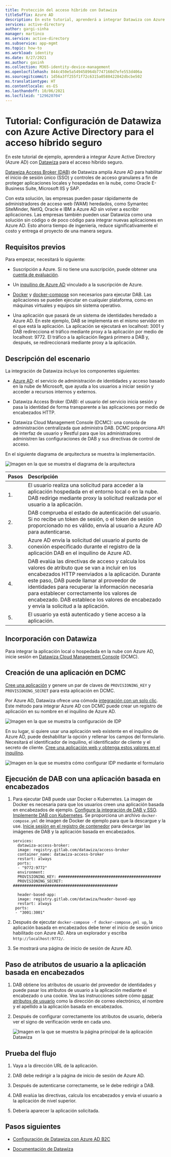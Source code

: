 ```yaml
---
title: Protección del acceso híbrido con Datawiza
titleSuffix: Azure AD
description: En este tutorial, aprenderá a integrar Datawiza con Azure AD para el acceso híbrido seguro.
services: active-directory
author: gargi-sinha
manager: martinco
ms.service: active-directory
ms.subservice: app-mgmt
ms.topic: how-to
ms.workload: identity
ms.date: 8/27/2021
ms.author: gasinh
ms.collection: M365-identity-device-management
ms.openlocfilehash: 844c450e5a549458964b7747160d7efe553d406a
ms.sourcegitcommit: 1d56a3ff255f1f72c6315a0588422842dbcbe502
ms.translationtype: HT
ms.contentlocale: es-ES
ms.lasthandoff: 10/06/2021
ms.locfileid: "129620704"
---
```

# <a name="tutorial-configure-datawiza-with-azure-active-directory-for-secure-hybrid-access"></a>Tutorial: Configuración de Datawiza con Azure Active Directory para el acceso híbrido seguro

En este tutorial de ejemplo, aprenderá a integrar Azure Active Directory (Azure AD) con [Datawiza](https://www.datawiza.com/) para el acceso híbrido seguro.

[Datawiza Access Broker (DAB)](https://www.datawiza.com/access-broker) de Datawiza amplía Azure AD para habilitar el inicio de sesión único (SSO) y controles de acceso granulares a fin de proteger aplicaciones locales y hospedadas en la nube, como Oracle E-Business Suite, Microsoft IIS y SAP.

Con esta solución, las empresas pueden pasar rápidamente de administradores de acceso web (WAM) heredados, como Symantec SiteMinder, NetIQ, Oracle e IBM a Azure AD sin volver a escribir aplicaciones. Las empresas también pueden usar Datawiza como una solución sin código o de poco código para integrar nuevas aplicaciones en Azure AD. Esto ahorra tiempo de ingeniería, reduce significativamente el costo y entrega el proyecto de una manera segura.

## <a name="prerequisites"></a>Requisitos previos

Para empezar, necesitará lo siguiente:

- Suscripción a Azure. Si no tiene una suscripción, puede obtener una [cuenta de evaluación](https://azure.microsoft.com/free/).

- Un [inquilino de Azure AD](../fundamentals/active-directory-access-create-new-tenant.md) vinculado a la suscripción de Azure.

- [Docker](https://docs.docker.com/get-docker/) y [docker-compose](https://docs.docker.com/compose/install/) son necesarios para ejecutar DAB. Las aplicaciones se pueden ejecutar en cualquier plataforma, como en máquinas virtuales y equipos sin sistema operativo.

- Una aplicación que pasará de un sistema de identidades heredado a Azure AD. En este ejemplo, DAB se implementa en el mismo servidor en el que está la aplicación. La aplicación se ejecutará en localhost: 3001 y DAB redirecciona el tráfico mediante proxy a la aplicación por medio de localhost: 9772. El tráfico a la aplicación llegará primero a DAB y, después, se redireccionará mediante proxy a la aplicación.

## <a name="scenario-description"></a>Descripción del escenario

La integración de Datawiza incluye los componentes siguientes:

- [Azure AD](../fundamentals/active-directory-whatis.md): el servicio de administración de identidades y acceso basado en la nube de Microsoft, que ayuda a los usuarios a iniciar sesión y acceder a recursos internos y externos.

- Datawiza Access Broker (DAB): el usuario del servicio inicia sesión y pasa la identidad de forma transparente a las aplicaciones por medio de encabezados HTTP.

- Datawiza Cloud Management Console (DCMC): una consola de administración centralizada que administra DAB. DCMC proporciona API de interfaz de usuario y Restful para que los administradores administren las configuraciones de DAB y sus directivas de control de acceso.

En el siguiente diagrama de arquitectura se muestra la implementación.

![Imagen en la que se muestra el diagrama de la arquitectura](./media/datawiza-with-azure-active-directory/datawiza-architecture-diagram.png)

|Pasos| Descripción|
|:----------|:-----------|
|  1. | El usuario realiza una solicitud para acceder a la aplicación hospedada en el entorno local o en la nube. DAB redirige mediante proxy la solicitud realizada por el usuario a la aplicación.|
| 2. |DAB comprueba el estado de autenticación del usuario. Si no recibe un token de sesión, o el token de sesión proporcionado no es válido, envía al usuario a Azure AD para autenticarse.|
| 3. | Azure AD envía la solicitud del usuario al punto de conexión especificado durante el registro de la aplicación DAB en el inquilino de Azure AD.|
| 4. | DAB evalúa las directivas de acceso y calcula los valores de atributo que se van a incluir en los encabezados HTTP reenviados a la aplicación. Durante este paso, DAB puede llamar al proveedor de identidades para recuperar la información necesaria para establecer correctamente los valores de encabezado. DAB establece los valores de encabezado y envía la solicitud a la aplicación. |
| 5. |  El usuario ya está autenticado y tiene acceso a la aplicación.|

## <a name="onboard-with-datawiza"></a>Incorporación con Datawiza

Para integrar la aplicación local o hospedada en la nube con Azure AD, inicie sesión en [Datawiza Cloud Management Console](https://console.datawiza.com/) (DCMC).

## <a name="create-an-application-on-dcmc"></a>Creación de una aplicación en DCMC

[Cree una aplicación](https://docs.datawiza.com/step-by-step/step2.html) y genere un par de claves de `PROVISIONING_KEY` y `PROVISIONING_SECRET` para esta aplicación en DCMC.

Por Azure AD, Datawiza ofrece una cómoda [integración con un solo clic](https://docs.datawiza.com/tutorial/web-app-azure-one-click.html). Este método para integrar Azure AD con DCMC puede crear un registro de aplicación en su nombre en el inquilino de Azure AD.

![Imagen en la que se muestra la configuración de IDP](./media/datawiza-with-azure-active-directory/configure-idp.png)

En su lugar, si quiere usar una aplicación web existente en el inquilino de Azure AD, puede deshabilitar la opción y rellenar los campos del formulario. Necesitará el identificador de inquilino, el identificador de cliente y el secreto de cliente. [Cree una aplicación web y obtenga estos valores en el inquilino](https://docs.datawiza.com/idp/azure.html).

![Imagen en la que se muestra cómo configurar IDP mediante el formulario](./media/datawiza-with-azure-active-directory/use-form.png)

## <a name="run-dab-with-a-header-based-application"></a>Ejecución de DAB con una aplicación basada en encabezados

1. Para ejecutar DAB puede usar Docker o Kubernetes. La imagen de Docker es necesaria para que los usuarios creen una aplicación basada en encabezados de ejemplo. [Configure la integración de DAB y SSO](https://docs.datawiza.com/step-by-step/step3.html). [Implemente DAB con Kubernetes](https://docs.datawiza.com/tutorial/web-app-AKS.html). Se proporciona un archivo `docker-compose.yml` de imagen de Docker de ejemplo para que la descargue y la use. [Inicie sesión en el registro de contenedor](https://docs.datawiza.com/step-by-step/step3.html#important-step) para descargar las imágenes de DAB y la aplicación basada en encabezados.

    ```YML
    services:
      datawiza-access-broker:
      image: registry.gitlab.com/datawiza/access-broker
      container_name: datawiza-access-broker
      restart: always
      ports:
      - "9772:9772"
      environment:
      PROVISIONING_KEY: #############################################
      PROVISIONING_SECRET: ##############################################
      
      header-based-app:
      image: registry.gitlab.com/datawiza/header-based-app
      restart: always
     ports:
     - "3001:3001"
   ```

2. Después de ejecutar `docker-compose -f docker-compose.yml up`, la aplicación basada en encabezados debe tener el inicio de sesión único habilitado con Azure AD. Abra un explorador y escriba `http://localhost:9772/`.

3. Se mostrará una página de inicio de sesión de Azure AD.

## <a name="pass-user-attributes-to-the-header-based-application"></a>Paso de atributos de usuario a la aplicación basada en encabezados

1. DAB obtiene los atributos de usuario del proveedor de identidades y puede pasar los atributos de usuario a la aplicación mediante el encabezado o una cookie. Vea las instrucciones sobre cómo [pasar atributos de usuario](https://docs.datawiza.com/step-by-step/step4.html) como la dirección de correo electrónico, el nombre y el apellido a la aplicación basada en encabezados.

2. Después de configurar correctamente los atributos de usuario, debería ver el signo de verificación verde en cada uno.

   ![Imagen en la que se muestra la página principal de la aplicación Datawiza](./media/datawiza-with-azure-active-directory/datawiza-application-home-page.png)

## <a name="test-the-flow"></a>Prueba del flujo

1. Vaya a la dirección URL de la aplicación.

2. DAB debe redirigir a la página de inicio de sesión de Azure AD.

3. Después de autenticarse correctamente, se le debe redirigir a DAB.

4. DAB evalúa las directivas, calcula los encabezados y envía el usuario a la aplicación de nivel superior.

5. Debería aparecer la aplicación solicitada.

## <a name="next-steps"></a>Pasos siguientes

- [Configuración de Datawiza con Azure AD B2C](../../active-directory-b2c/partner-datawiza.md)

- [Documentación de Datawiza](https://docs.datawiza.com)